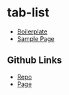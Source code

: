 # tab-list

- [Boilerplate](src/style.css)
- [Sample Page](src/sample.html)

## Github Links

- [Repo](https://github.com/JamesRobertHugginsNgo/tab-list)
- [Page](https://jamesroberthugginsngo.github.io/tab-list/)